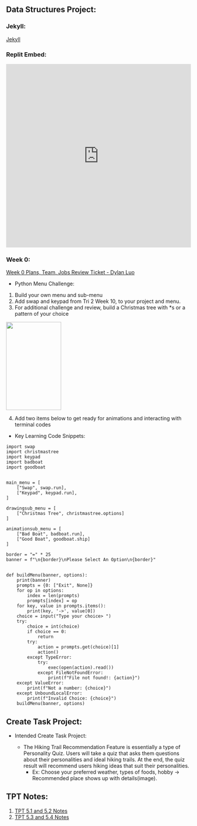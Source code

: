 ## Data Structures Project:
### Jekyll: ###
[Jekyll](https://dylanluo05.github.io/TLDEW-DylanLuo/)

### Replit Embed: ###

<iframe frameborder="0" width="100%" height="500px" src="https://replit.com/@Dylanluo05/Python-Menu-2?lite=true#src/menuy.py"></iframe>
  
### Week 0: ###
[Week 0 Plans, Team, Jobs Review Ticket - Dylan Luo](https://github.com/Dylanluo05/TLDEW-DylanLuo/issues/1)
* Python Menu Challenge:
 1. Build your own menu and sub-menu
 2. Add swap and keypad from Tri 2 Week 10, to your project and menu.
 3. For additional challenge and review, build a Christmas tree with *s or a pattern of your choice

<img src="https://user-images.githubusercontent.com/88572244/156895395-6bbf72be-605f-4bca-a376-b9ee985b5786.png" width="150" height="240">

 4. Add two items below to get ready for animations and interacting with terminal codes 
 
* Key Learning Code Snippets:

```
import swap
import christmastree
import keypad
import badboat
import goodboat


main_menu = [
    ["Swap", swap.run],
    ["Keypad", keypad.run],
]

drawingsub_menu = [
    ["Christmas Tree", christmastree.options]
]

animationsub_menu = [
    ["Bad Boat", badboat.run],
    ["Good Boat", goodboat.ship]
]

border = "=" * 25
banner = f"\n{border}\nPlease Select An Option\n{border}"


def buildMenu(banner, options):
    print(banner)
    prompts = {0: ["Exit", None]}
    for op in options:
        index = len(prompts)
        prompts[index] = op
    for key, value in prompts.items():
        print(key, '->', value[0])
    choice = input("Type your choice> ")
    try:
        choice = int(choice)
        if choice == 0:
            return
        try:
            action = prompts.get(choice)[1]
            action()
        except TypeError:
            try:
                exec(open(action).read())
            except FileNotFoundError:
                print(f"File not found!: {action}")
    except ValueError:
        print(f"Not a number: {choice}")
    except UnboundLocalError:
        print(f"Invalid Choice: {choice}")
    buildMenu(banner, options)
```


## Create Task Project: ##
* Intended Create Task Project:

   * The Hiking Trail Recommendation Feature is essentially a type of Personality Quiz. Users will take a quiz that asks them questions about their personalities and ideal hiking trails. At the end, the quiz result will recommend users hiking ideas that suit their personalities.
     * Ex: Choose your preferred weather, types of foods, hobby → Recommended place shows up with details(image).

## TPT Notes:
1. [TPT 5.1 and 5.2 Notes](https://github.com/Dylanluo05/TLDEW-DylanLuo/wiki/TPT-5.1-and-5.2-Notes) 
2. [TPT 5.3 and 5.4 Notes](https://github.com/Dylanluo05/TLDEW-DylanLuo/wiki/TPT-5.3-and-5.4-Notes) 
